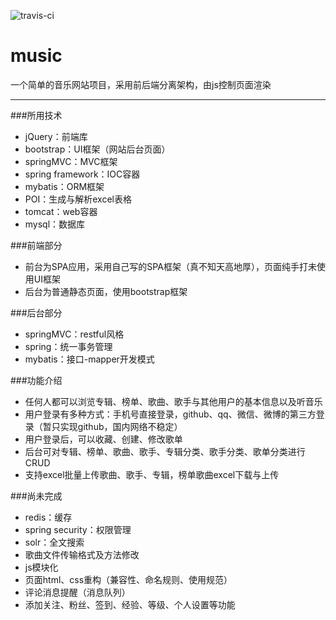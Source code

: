 ![travis-ci](https://travis-ci.org/xiedacon/music.svg?branch=master)

# music
一个简单的音乐网站项目，采用前后端分离架构，由js控制页面渲染

---

###所用技术

- jQuery：前端库
- bootstrap：UI框架（网站后台页面）
- springMVC：MVC框架
- spring framework：IOC容器
- mybatis：ORM框架
- POI：生成与解析excel表格
- tomcat：web容器
- mysql：数据库

###前端部分

- 前台为SPA应用，采用自己写的SPA框架（真不知天高地厚），页面纯手打未使用UI框架
- 后台为普通静态页面，使用bootstrap框架

###后台部分

- springMVC：restful风格
- spring：统一事务管理
- mybatis：接口-mapper开发模式

###功能介绍

- 任何人都可以浏览专辑、榜单、歌曲、歌手与其他用户的基本信息以及听音乐
- 用户登录有多种方式：手机号直接登录，github、qq、微信、微博的第三方登录（暂只实现github，国内网络不稳定）
- 用户登录后，可以收藏、创建、修改歌单
- 后台可对专辑、榜单、歌曲、歌手、专辑分类、歌手分类、歌单分类进行CRUD
- 支持excel批量上传歌曲、歌手、专辑，榜单歌曲excel下载与上传

###尚未完成

- redis：缓存
- spring security：权限管理
- solr：全文搜索
- 歌曲文件传输格式及方法修改
- js模块化
- 页面html、css重构（兼容性、命名规则、使用规范）
- 评论消息提醒（消息队列）
- 添加关注、粉丝、签到、经验、等级、个人设置等功能
